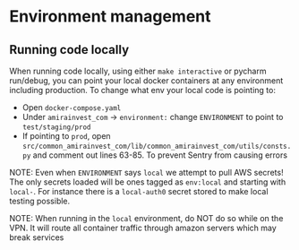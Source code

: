 # Environment management

## Running code locally

When running code locally, using either `make interactive` or pycharm run/debug, you can point your local docker
containers at any environment including production.
To change what env your local code is pointing to:


* Open `docker-compose.yaml`
* Under `amirainvest_com` -> `environment:` change `ENVIRONMENT` to point to `test/staging/prod`
* If pointing to `prod`, open `src/common_amirainvest_com/lib/common_amirainvest_com/utils/consts.py` and comment out lines 63-85. To prevent Sentry from causing errors

NOTE: Even when `ENVIRONMENT` says `local` we attempt to pull AWS secrets! The only secrets loaded will be ones tagged
as `env:local` and starting with `local-`. For instance there is a `local-auth0` secret stored to make local testing
possible.

NOTE: When running in the `local` environment, do NOT do so while on the VPN.
It will route all container traffic through amazon servers which may break services

